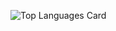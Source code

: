 
![Top Languages Card](https://github-readme-stats.vercel.app/api/top-langs/?username=xalhub&layout=compact)
